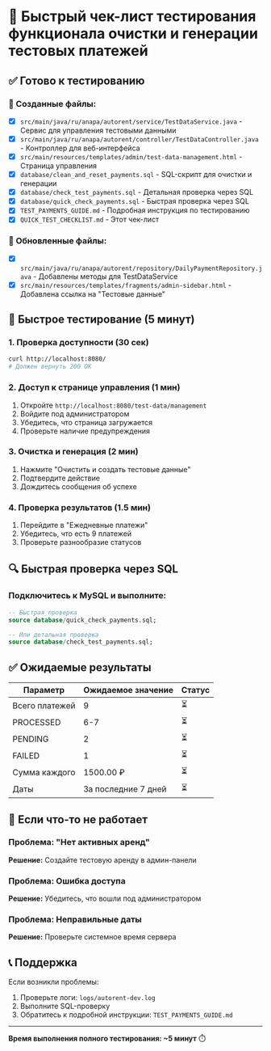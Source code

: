 # 🚀 Быстрый чек-лист тестирования функционала очистки и генерации тестовых платежей

## ✅ Готово к тестированию

### 📁 Созданные файлы:
- [x] `src/main/java/ru/anapa/autorent/service/TestDataService.java` - Сервис для управления тестовыми данными
- [x] `src/main/java/ru/anapa/autorent/controller/TestDataController.java` - Контроллер для веб-интерфейса
- [x] `src/main/resources/templates/admin/test-data-management.html` - Страница управления
- [x] `database/clean_and_reset_payments.sql` - SQL-скрипт для очистки и генерации
- [x] `database/check_test_payments.sql` - Детальная проверка через SQL
- [x] `database/quick_check_payments.sql` - Быстрая проверка через SQL
- [x] `TEST_PAYMENTS_GUIDE.md` - Подробная инструкция по тестированию
- [x] `QUICK_TEST_CHECKLIST.md` - Этот чек-лист

### 🔧 Обновленные файлы:
- [x] `src/main/java/ru/anapa/autorent/repository/DailyPaymentRepository.java` - Добавлены методы для TestDataService
- [x] `src/main/resources/templates/fragments/admin-sidebar.html` - Добавлена ссылка на "Тестовые данные"

## 🧪 Быстрое тестирование (5 минут)

### 1. Проверка доступности (30 сек)
```bash
curl http://localhost:8080/
# Должен вернуть 200 OK
```

### 2. Доступ к странице управления (1 мин)
1. Откройте `http://localhost:8080/test-data/management`
2. Войдите под администратором
3. Убедитесь, что страница загружается
4. Проверьте наличие предупреждения

### 3. Очистка и генерация (2 мин)
1. Нажмите "Очистить и создать тестовые данные"
2. Подтвердите действие
3. Дождитесь сообщения об успехе

### 4. Проверка результатов (1.5 мин)
1. Перейдите в "Ежедневные платежи"
2. Убедитесь, что есть 9 платежей
3. Проверьте разнообразие статусов

## 🔍 Быстрая проверка через SQL

### Подключитесь к MySQL и выполните:
```sql
-- Быстрая проверка
source database/quick_check_payments.sql;

-- Или детальная проверка
source database/check_test_payments.sql;
```

## ✅ Ожидаемые результаты

| Параметр | Ожидаемое значение | Статус |
|----------|-------------------|--------|
| Всего платежей | 9 | ⏳ |
| PROCESSED | 6-7 | ⏳ |
| PENDING | 2 | ⏳ |
| FAILED | 1 | ⏳ |
| Сумма каждого | 1500.00 ₽ | ⏳ |
| Даты | За последние 7 дней | ⏳ |

## 🚨 Если что-то не работает

### Проблема: "Нет активных аренд"
**Решение:** Создайте тестовую аренду в админ-панели

### Проблема: Ошибка доступа
**Решение:** Убедитесь, что вошли под администратором

### Проблема: Неправильные даты
**Решение:** Проверьте системное время сервера

## 📞 Поддержка

Если возникли проблемы:
1. Проверьте логи: `logs/autorent-dev.log`
2. Выполните SQL-проверку
3. Обратитесь к подробной инструкции: `TEST_PAYMENTS_GUIDE.md`

---

**Время выполнения полного тестирования: ~5 минут** ⏱️ 